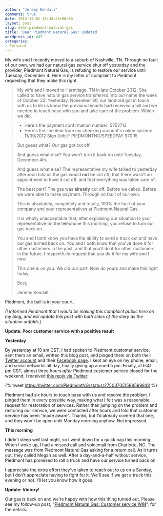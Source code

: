 ```yaml
---
author: "Jeremy Kendall"
comments: true
date: 2012-12-01 15:43:43+00:00
layout: post
slug: dear-piedmont-natural-gas
title: 'Dear Piedmont Natural Gas: Updated'
wordpress_id: 447
categories:
- Personal
---
```


My wife and I recently moved to a suburb of Nashville, TN.  Through no fault of our own, we had our natural gas service shut off yesterday and the provider, Piedmont Natural Gas, is refusing to restore our service until Tuesday, December 4.  Here is my letter of complaint to Piedmont requesting that they make this right.



> My wife and I moved to Hermitage, TN in late October 2012.  She called to have natural gas service transferred into our name the week of October 22.  Yesterday, November 30, our landlord got in touch with us to let us know the previous tenants had received a bill and we needed to touch base with you and take care of the problem.  Which we did.

> * Here's the payment confirmation number: 5752712
> * Here's the line item from my checking account's online system: 11/30/2012 Sign Debit* PIEDMONTNG/SPEEDPAY $70.15

> But guess what?  Our gas got cut off.
> 
> And guess what else?  You won't turn it back on until Tuesday, December 4th.
> 
> And guess what else? The representative my wife talked to yesterday afternoon told us the gas would **not** be cut off, that there wasn't an appointment to have it cut off, and that everything was taken care of.
> 
> The best part? The gas was **already** cut off.  Before we called.  Before we were able to make payment.  Through no fault of our own.
> 
> This is absolutely, completely and totally, 100% the fault of your company and your representatives at Piedmont Natural Gas.  
> 
> It is wholly unacceptable that, after explaining our situation to your representative on the telephone this morning, you refuse to turn our gas back on.
> 
> You and I both know you have the ability to send a truck out and have our gas turned back on.  You and I both know that you've done it for other customers in the past, and that you'll do it for other customers in the future.  I respectfully request that you do it for my wife and I now.
> 
> This one is on you.  We did our part.  Now do yours and make this right today.
> 
> Best,
> 
> Jeremy Kendall


Piedmont, the ball is in your court.

_(I informed Piedmont that I would be making this complaint public here on my blog, and will update this post with both sides of the story as the situation unfolds.)_

**Update: Poor customer service with a positive result**

**Yesterday**

By yesterday at 10 am CST, I had spoken to Piedmont customer service, sent them an email, written this blog post, and pinged them on both their [Twitter account](https://twitter.com/PiedmontNG) and their [Facebook page](https://www.facebook.com/PiedmontNG).  I kept an eye on my phone, email, and social networks all day, finally giving up around 5 pm.  Finally, at 6:41 pm CST, almost three hours *after* Piedmont customer service closed for the weekend, I received [this reply via Twitter](https://twitter.com/PiedmontNG/status/275037051588599808):

{% tweet https://twitter.com/PiedmontNG/status/275037051588599808 %}

Piedmont had six hours to touch base with us and resolve the problem.  I pinged them in every possible way, making what I felt was a reasonable request for restoration of services.  Rather than jumping on the problem and restoring our service, we were contacted after hours and told that customer service has been "made aware".  Thanks, but I'd already covered that one, and they won't be open until Monday morning anyhow.  Not impressed.

**This morning**

I didn't sleep well last night, so I went down for a quick nap this morning.  When I woke up, I had a missed call and voicemail from Charlotte, NC.  The message was from Piedmont Natural Gas asking for a return call.  As it turns out, they called Megan as well.  After a day-and-a-half without service, Piedmont has promised to roll a truck and have our service turned back on.

I appreciate the extra effort they've taken to reach out to us on a Sunday, but I don't appreciate having to fight for it.  We'll see if we get a truck this evening or not.  I'll let you know how it goes.

**Update: Victory!**

Our gas is back on and we're happy with how this thing turned out.  Please see my follow-up post, "[Piedmont Natural Gas: Customer service WIN](http://www.jeremykendall.net/2012/12/02/piedmont-natural-gas-customer-service-win/)", for the details.
